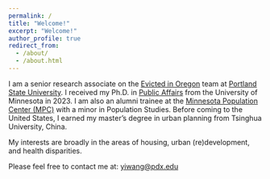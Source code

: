 ```yaml
---
permalink: /
title: "Welcome!"
excerpt: "Welcome!"
author_profile: true
redirect_from: 
  - /about/
  - /about.html
---
```


I am a senior research associate on the [Evicted in Oregon](https://www.evictedinoregon.com) team at [Portland State University](https://www.pdx.edu/profile/exists?id=yiwang). I received my Ph.D. in [Public Affairs](https://www.hhh.umn.edu/doctor-philosophy-phd-public-affairs/phd-students/yi-wang) from the University of Minnesota in 2023. I am also an alumni trainee at the [Minnesota Population Center (MPC)](https://pop.umn.edu/content/yi-wang) with a minor in Population Studies. Before coming to the United States, I earned my master’s degree in urban planning from Tsinghua University, China.

My interests are broadly in the areas of housing, urban (re)development, and health disparities.

Please feel free to contact me at: yiwang@pdx.edu

